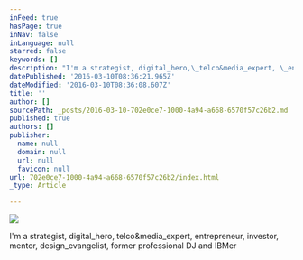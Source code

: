 ```yaml
---
inFeed: true
hasPage: true
inNav: false
inLanguage: null
starred: false
keywords: []
description: "I'm a strategist, digital_hero,\_telco&media_expert, \_entrepreneur,\_investor,\_mentor, design_evangelist, former professional DJ and IBMer"
datePublished: '2016-03-10T08:36:21.965Z'
dateModified: '2016-03-10T08:36:08.607Z'
title: ''
author: []
sourcePath: _posts/2016-03-10-702e0ce7-1000-4a94-a668-6570f57c26b2.md
published: true
authors: []
publisher:
  name: null
  domain: null
  url: null
  favicon: null
url: 702e0ce7-1000-4a94-a668-6570f57c26b2/index.html
_type: Article

---
```

![](https://the-grid-user-content.s3-us-west-2.amazonaws.com/989f117d-157a-49e5-a347-026a9c9ef931.jpg)

I'm a strategist, digital\_hero, telco&media\_expert,  entrepreneur, investor, mentor, design\_evangelist, former professional DJ and IBMer